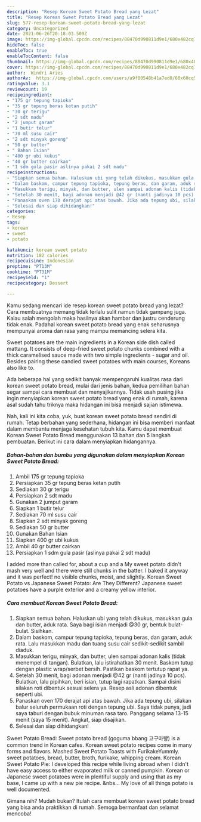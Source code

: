 ```yaml
---
description: "Resep Korean Sweet Potato Bread yang Lezat"
title: "Resep Korean Sweet Potato Bread yang Lezat"
slug: 577-resep-korean-sweet-potato-bread-yang-lezat
category: Uncategorized
date: 2021-06-26T20:18:03.509Z
image: https://img-global.cpcdn.com/recipes/88470d990811d9e1/680x482cq70/korean-sweet-potato-bread-foto-resep-utama.jpg
hideToc: false
enableToc: true
enableTocContent: false
thumbnail: https://img-global.cpcdn.com/recipes/88470d990811d9e1/680x482cq70/korean-sweet-potato-bread-foto-resep-utama.jpg
cover: https://img-global.cpcdn.com/recipes/88470d990811d9e1/680x482cq70/korean-sweet-potato-bread-foto-resep-utama.jpg
author:  Windri Aries
authorAv:  https://img-global.cpcdn.com/users/a9f00548b41a7ed0/60x60cq50/avatar.jpg
ratingvalue: 3.1
reviewcount: 19
recipeingredient:
- "175 gr tepung tapioka"
- "35 gr tepung beras ketan putih"
- "30 gr terigu"
- "2 sdt madu"
- "2 jumput garam"
- "1 butir telur"
- "70 ml susu cair"
- "2 sdt minyak goreng"
- "50 gr butter"
- " Bahan Isian"
- "400 gr ubi kukus"
- "40 gr butter cairkan"
- "1 sdm gula pasir aslinya pakai 2 sdt madu"
recipeinstructions:
- "Siapkan semua bahan. Haluskan ubi yang telah dikukus, masukkan gula dan butter, aduk rata. Saya bagi isian menjadi @30 gr, bentuk bulat-bulat. Sisihkan."
- "Dalam baskom, campur tepung tapioka, tepung beras, dan garam, aduk rata. Lalu masukkan madu dan tuang susu cair sedikit-sedikit sambil diaduk."
- "Masukkan terigu, minyak, dan butter, ulen sampai adonan kalis (tidak menempel di tangan). Bulatkan, lalu istirahatkan 30 menit. Baskom tutup dengan plastic wrap/serbet bersih. Pastikan baskom tertutup rapat ya."
- "Setelah 30 menit, bagi adonan menjadi @42 gr (nanti jadinya 10 pcs). Bulatkan, lalu pipihkan, beri isian, tutup lagi rapatkan. Sampai disini silakan roti dibentuk sesuai selera ya. Resep asli adonan dibentuk seperti ubi."
- "Panaskan oven 170 derajat api atas bawah. Jika ada tepung ubi, silakan balur seluruh permukaan roti dengan tepung ubi. Saya tidak punya, jadi saya taburi dengan bubuk minuman rasa taro. Panggang selama 13-15 menit (saya 15 menit). Angkat, siap disajikan."
- "Selesai dan siap dihidangkan!"
categories:
- Resep
tags:
- korean
- sweet
- potato

katakunci: korean sweet potato 
nutrition: 182 calories
recipecuisine: Indonesian
preptime: "PT13M"
cooktime: "PT31M"
recipeyield: "1"
recipecategory: Dessert

---
```



Kamu sedang mencari ide resep korean sweet potato bread yang lezat? Cara membuatnya memang tidak terlalu sulit namun tidak gampang juga. Kalau salah mengolah maka hasilnya akan hambar dan justru cenderung tidak enak. Padahal korean sweet potato bread yang enak seharusnya mempunyai aroma dan rasa yang mampu memancing selera kita.


Sweet potatoes are the main ingredients in a Korean side dish called mattang. It consists of deep-fried sweet potato chunks combined with a thick caramelised sauce made with two simple ingredients - sugar and oil. Besides pairing these candied sweet potatoes with main courses, Koreans also like to.

Ada beberapa hal yang sedikit banyak mempengaruhi kualitas rasa dari korean sweet potato bread, mulai dari jenis bahan, kedua pemilihan bahan segar sampai cara membuat dan menyajikannya. Tidak usah pusing jika ingin menyiapkan korean sweet potato bread yang enak di rumah, karena asal sudah tahu triknya maka hidangan ini bisa menjadi sajian istimewa.


Nah, kali ini kita coba, yuk, buat korean sweet potato bread sendiri di rumah. Tetap berbahan yang sederhana, hidangan ini bisa memberi manfaat dalam membantu menjaga kesehatan tubuh kita. Kamu dapat membuat Korean Sweet Potato Bread menggunakan 13 bahan dan 5 langkah pembuatan. Berikut ini cara dalam menyiapkan hidangannya.

<!--inarticleads1-->

##### Bahan-bahan dan bumbu yang digunakan dalam menyiapkan Korean Sweet Potato Bread:

1. Ambil 175 gr tepung tapioka
1. Persiapkan 35 gr tepung beras ketan putih
1. Sediakan 30 gr terigu
1. Persiapkan 2 sdt madu
1. Gunakan 2 jumput garam
1. Siapkan 1 butir telur
1. Sediakan 70 ml susu cair
1. Siapkan 2 sdt minyak goreng
1. Sediakan 50 gr butter
1. Gunakan  Bahan Isian
1. Siapkan 400 gr ubi kukus
1. Ambil 40 gr butter cairkan
1. Persiapkan 1 sdm gula pasir (aslinya pakai 2 sdt madu)


I added more than called for, about a cup and a My sweet potato didn&#39;t mash very well and there were still chunks in the batter. I baked it anyway and it was perfect! no visible chunks, moist, and slightly. Korean Sweet Potato vs Japanese Sweet Potato: Are They Different? Japanese sweet potatoes have a purple exterior and a creamy yellow interior. 

<!--inarticleads2-->

##### Cara membuat Korean Sweet Potato Bread:

1. Siapkan semua bahan. Haluskan ubi yang telah dikukus, masukkan gula dan butter, aduk rata. Saya bagi isian menjadi @30 gr, bentuk bulat-bulat. Sisihkan.
1. Dalam baskom, campur tepung tapioka, tepung beras, dan garam, aduk rata. Lalu masukkan madu dan tuang susu cair sedikit-sedikit sambil diaduk.
1. Masukkan terigu, minyak, dan butter, ulen sampai adonan kalis (tidak menempel di tangan). Bulatkan, lalu istirahatkan 30 menit. Baskom tutup dengan plastic wrap/serbet bersih. Pastikan baskom tertutup rapat ya.
1. Setelah 30 menit, bagi adonan menjadi @42 gr (nanti jadinya 10 pcs). Bulatkan, lalu pipihkan, beri isian, tutup lagi rapatkan. Sampai disini silakan roti dibentuk sesuai selera ya. Resep asli adonan dibentuk seperti ubi.
1. Panaskan oven 170 derajat api atas bawah. Jika ada tepung ubi, silakan balur seluruh permukaan roti dengan tepung ubi. Saya tidak punya, jadi saya taburi dengan bubuk minuman rasa taro. Panggang selama 13-15 menit (saya 15 menit). Angkat, siap disajikan.
1. Selesai dan siap dihidangkan!

Sweet Potato Bread: Sweet potato bread (goguma bbang 고구마빵) is a common trend in Korean cafes. Korean sweet potato recipes come in many forms and flavors. Mashed Sweet Potato Toasts with FurikakeYummly. sweet potatoes, bread, butter, broth, furikake, whipping cream. Korean Sweet Potato Pie: I developed this recipe while living abroad when I didn&#39;t have easy access to either evaporated milk or canned pumpkin. Korean or Japanese sweet potatoes were in plentiful supply and using that as my base, I came up with a new pie recipe. &amp;nbs… My love of all things potato is well documented. 

Gimana nih? Mudah bukan? Itulah cara membuat korean sweet potato bread yang bisa anda praktikkan di rumah. Semoga bermanfaat dan selamat mencoba!

